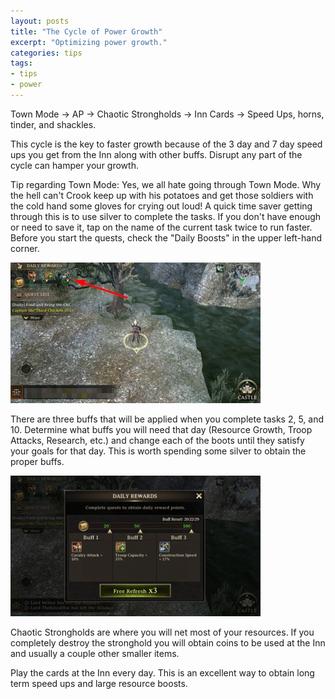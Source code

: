 ```yaml
---
layout: posts
title: "The Cycle of Power Growth"
excerpt: "Optimizing power growth."
categories: tips
tags:
- tips
- power
---
```


Town Mode &#8594; AP &#8594; Chaotic Strongholds &#8594; Inn Cards &#8594; Speed Ups, horns, tinder, and shackles.

This cycle is the key to faster growth because of the 3 day and 7 day speed ups you get from the Inn along with other buffs. Disrupt any part of the cycle can hamper your growth.

Tip regarding Town Mode: Yes, we all hate going through Town Mode. Why the hell can't Crook keep up with his potatoes and get those soldiers with the cold hand some gloves for crying out loud! A quick time saver getting through this is to use silver to complete the tasks. If you don't have enough or need to save it, tap on the name of the current task twice to run faster. Before you start the quests, check the "Daily Boosts" in the upper left-hand corner.

![](/assets/images/town_mode.jpg)

There are three buffs that will be applied when you complete tasks 2, 5, and 10. Determine what buffs you will need that day (Resource Growth, Troop Attacks, Research, etc.) and change each of the boots until they satisfy your goals for that day. This is worth spending some silver to obtain the proper buffs.

![](/assets/images/daily_rewards.jpg)

Chaotic Strongholds are where you will net most of your resources. If you completely destroy the stronghold you will obtain coins to be used at the Inn and usually a couple other smaller items.

Play the cards at the Inn every day. This is an excellent way to obtain long term speed ups and large resource boosts.